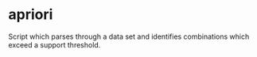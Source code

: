 # apriori
Script which parses through a data set and identifies combinations which exceed a support threshold. 
